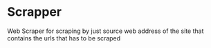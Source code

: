 # Scrapper
Web Scraper for scraping by just source web address of the site that contains the urls that has to be scraped
